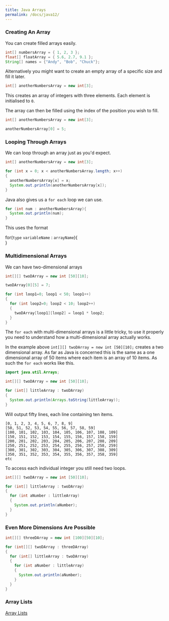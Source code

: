 ```yaml
---
title: Java Arrays
permalink: /docs/java12/
---
```


### Creating An Array

You can create filled arrays easily.  

```java
int[] numbersArray = { 1, 2, 3 };
float[] floatArray = { 5.6, 2.7, 9.1 };
String[] names = {"Andy", "Bob", "Chuck"};
```

Alternatively you might want to create an empty array of a specific size and fill it later.  

```java
int[] anotherNumbersArray = new int[3];
```

This creates an array of integers with three elements. Each element is initialised to `0`.  

The array can then be filled using the index of the position you wish to fill.  

```java
int[] anotherNumbersArray = new int[3];

anotherNumbersArray[0] = 5;
```

### Looping Through Arrays

We can loop through an array just as you'd expect.  

```java
int[] anotherNumbersArray = new int[3];

for (int x = 0; x < anotherNumbersArray.length; x++)
{
  anotherNumbersArray[x] = x;
  System.out.println(anotherNumbersArray[x]);
}
```

Java also gives us a `for each` loop we can use.  

```java
for (int num : anotherNumbersArray){
  System.out.println(num);
}
```

This uses the format  

for(`type` `variableName` : `arrayName`){  
}

### Multidimensional Arrays

We can have two-dimensional arrays  

```java
int[][] twoDArray = new int [50][10];

twoDArray[0][5] = 7;

for (int loop1=0; loop1 < 50; loop1++) 
{
  for (int loop2=0; loop2 < 10; loop2++) 
  {
    twoDArray[loop1][loop2] = loop1 * loop2;
  }
}
```

The `for each` with multi-dimensional arrays is a little tricky, to use it properly you need to understand how a multi-dimensional array actually works.  

In the example above `int[][] twoDArray = new int [50][10];` creates a two dimensional array. As far as Java is concerned this is the same as a one dimensional array of 50 items where each item is an array of 10 items. As such the `for each` works like this.  

```java
import java.util.Arrays;

int[][] twoDArray = new int [50][10];

for (int[] littleArray : twoDArray)
{
  System.out.println(Arrays.toString(littleArray));
}
```

Will output fifty lines, each line containing ten items.  

```console
[0, 1, 2, 3, 4, 5, 6, 7, 8, 9]
[50, 51, 52, 53, 54, 55, 56, 57, 58, 59]
[100, 101, 102, 103, 104, 105, 106, 107, 108, 109]
[150, 151, 152, 153, 154, 155, 156, 157, 158, 159]
[200, 201, 202, 203, 204, 205, 206, 207, 208, 209]
[250, 251, 252, 253, 254, 255, 256, 257, 258, 259]
[300, 301, 302, 303, 304, 305, 306, 307, 308, 309]
[350, 351, 352, 353, 354, 355, 356, 357, 358, 359]
etc
```

To access each individual integer you still need two loops.  

```java
int[][] twoDArray = new int [50][10];

for (int[] littleArray : twoDArray)
{
  for (int aNumber : littleArray)
  {
    System.out.println(aNumber);
  }  
}
```

### Even More Dimensions Are Possible

```java
int[][] threeDArray = new int [100][50][10];

for (int[][] twoDArray : threeDArray)
{
  for (int[] littleArray : twoDArray)
  {
    for (int aNumber : littleArray)
    {
      System.out.println(aNumber);
    }  
  }
}
```

### Array Lists

[Array Lists](https://www.w3schools.com/java/java_arraylist.asp)
